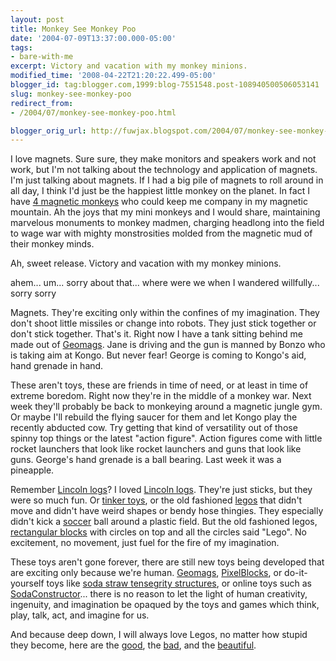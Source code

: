 ```yaml
---
layout: post
title: Monkey See Monkey Poo
date: '2004-07-09T13:37:00.000-05:00'
tags:
- bare-with-me
excerpt: Victory and vacation with my monkey minions.
modified_time: '2008-04-22T21:20:22.499-05:00'
blogger_id: tag:blogger.com,1999:blog-7551548.post-108940500506053141
slug: monkey-see-monkey-poo
redirect_from: 
- /2004/07/monkey-see-monkey-poo.html

blogger_orig_url: http://fuwjax.blogspot.com/2004/07/monkey-see-monkey-poo.html
---
```


I love magnets.  Sure sure, they make monitors and speakers work and not work, but I'm not talking about the technology and application of magnets.  I'm just talking about magnets.  If I had a big pile of magnets to roll around in all day, I think I'd just be the happiest little monkey on the planet.  In fact I have [4 magnetic monkeys](http://www.hogwildtoys.com/benders.html#mbender) who could keep me company in my magnetic mountain.  Ah the joys that my mini monkeys and I would share, maintaining marvelous monuments to monkey madmen, charging headlong into the field to wage war with mighty monstrosities molded from the magnetic mud of their monkey minds.

Ah, sweet release.  Victory and vacation with my monkey minions.

ahem... um... sorry about that... where were we when I wandered willfully... sorry sorry

Magnets.  They're exciting only within the confines of my imagination.  They don't shoot little missiles or change into robots.  They just stick together or don't stick together.  That's it.  Right now I have a tank sitting behind me made out of [Geomags](http://www.geomags.com/construction_sets/index.cfm?kwid=geomag).  Jane is driving and the gun is manned by Bonzo who is taking aim at Kongo.  But never fear!  George is coming to Kongo's aid, hand grenade in hand.

These aren't toys, these are friends in time of need, or at least in time of extreme boredom.  Right now they're in the middle of a monkey war.  Next week they'll probably be back to monkeying around a magnetic jungle gym.  Or maybe I'll rebuild the flying saucer for them and let Kongo play the recently abducted cow.  Try getting that kind of versatility out of those spinny top things or the latest "action figure".  Action figures come with little rocket launchers that look like rocket launchers and guns that look like guns.  George's hand grenade is a ball bearing.  Last week it was a pineapple.

Remember [Lincoln logs](http://lincolnlogs.knex.com)?  I loved [Lincoln logs](http://lincolnlogs.knex.com/popup/anniversary_edition.html).  They're just sticks, but they were so much fun.  Or [tinker toys](http://www.hasbro.com/pl/page.viewproduct/product_id.8683/dn/default.cfm), or the old fashioned [legos](http://www.lego.com) that didn't move and didn't have weird shapes or bendy hose thingies.  They especially didn't kick a [soccer](http://www.lego.com/eng/sports/soccer.asp) ball around a plastic field.  But the old fashioned legos, [rectangular blocks](http://www.ericharshbarger.org/lego/) with circles on top and all the circles said "Lego".  No excitement, no movement, just fuel for the fire of my imagination.

These toys aren't gone forever, there are still new toys being developed that are exciting only because we're human.  [Geomags](http://www.geomags.com/construction_sets/index.cfm?kwid=geomag), [PixelBlocks](http://www.thinkgeek.com/cubegoodies/toys/6950/), or do-it-yourself toys like [soda straw tensegrity structures](http://www.georgehart.com/virtual-polyhedra/straw-tensegrity.html), or online toys such as [SodaConstructor](http://www.sodaplay.com/constructor/)... there is no reason to let the light of human creativity, ingenuity, and imagination be opaqued by the toys and games which think, play, talk, act, and imagine for us.

And because deep down, I will always love Legos, no matter how stupid they become, here are the [good](http://www.thebricktestament.com/), the [bad](http://www.blockdeath.com/), and the [beautiful](http://www.lipsons.pwp.blueyonder.co.uk/mathlego.htm).